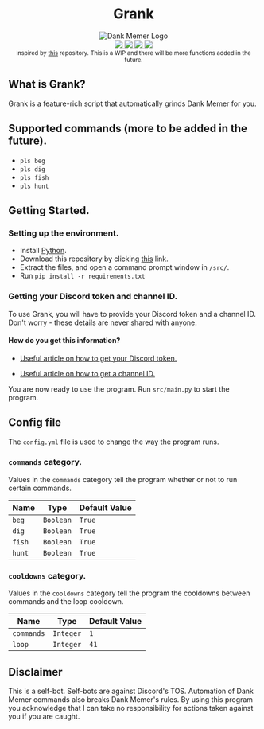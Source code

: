 <div align="center">
    <h1>Grank</h1>
    <img src="https://styles.redditmedia.com/t5_3ozad/styles/communityIcon_xvlhdypngrq61.png?width=256&s=d8079b417dde76bf9f6015d5dec902e0756e5c4f" alt="Dank Memer Logo">
</div>

<div align="center">
    <a href="https://github.com/didlly">
    <img src="https://img.shields.io/github/license/didlly/grank">
    <img src="https://img.shields.io/github/languages/top/didlly/grank">
    <img src="https://img.shields.io/bitbucket/issues-raw/didlly/grank">
    </a>
    <a href="https://didlly.github.io/grank">
    <img src="https://img.shields.io/website?down_color=lightgrey&down_message=Offline&up_color=blue&up_message=Online&url=https%3A%2F%2Fdidlly.github.io%2Fgrank%2F">
    </a>
</div>


<div align="center">
    <sub>Inspired by <a href="https://github.com/dankgrinder/dankgrinder">this</a> repository. This is a WIP and there will be more functions added in the future.</sub>
</div>

## What is Grank?
Grank is a feature-rich script that automatically grinds Dank Memer for you.

## Supported commands (more to be added in the future).
- ```pls beg```
- ```pls dig```
- ```pls fish```
- ```pls hunt```

## Getting Started.

### Setting up the environment.
- Install [Python](https://www.python.org/). 
- Download this repository by clicking [this](https://github.com/didlly/grank/archive/refs/heads/main.zip) link. 
- Extract the files, and open a command prompt window in ```/src/```.
- Run ```pip install -r requirements.txt```

### Getting your Discord token and channel ID.
To use Grank, you will have to provide your Discord token and a channel ID. Don't worry - these details are never shared with anyone.

#### How do you get this information?
- [Useful article on how to get your Discord token.](https://discordhelp.net/discord-token)

- [Useful article on how to get a channel ID.](https://docs.statbot.net/docs/faq/general/how-find-id/)

You are now ready to use the program. Run ```src/main.py``` to start the program.

## Config file
The ```config.yml``` file is used to change the way the program runs.

### ```commands``` category.
Values in the ```commands``` category tell the program whether or not to run certain commands.

| Name  | Type | Default Value |
| ------------- | ------------- | ------------- |
| ```beg```  | ```Boolean``` | ```True```  |
| ```dig```  | ```Boolean``` | ```True```  |
| ```fish```  | ```Boolean``` | ```True```  |
| ```hunt```  | ```Boolean``` | ```True```  |

### ```cooldowns``` category.
Values in the ```cooldowns``` category tell the program the cooldowns between commands and the loop cooldown.

| Name  | Type | Default Value |
| ------------- | ------------- | ------------- |
| ```commands```  | ```Integer``` | ```1```  |
| ```loop```  | ```Integer``` | ```41```  |

## Disclaimer
This is a self-bot. Self-bots are against Discord's TOS. Automation of Dank Memer commands also breaks Dank Memer's rules. By using this program you acknowledge that I can take no responsibility for actions taken against you if you are caught.

